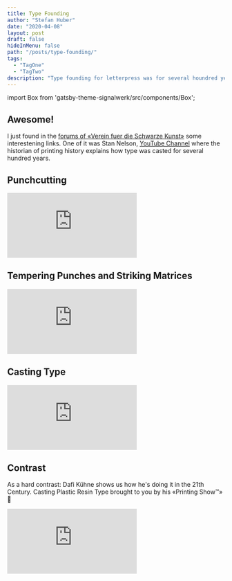 ```yaml
---
title: Type Founding
author: "Stefan Huber"
date: "2020-04-08"
layout: post
draft: false
hideInMenu: false
path: "/posts/type-founding/"
tags:
  - "TagOne"
  - "TagTwo"
description: "Type founding for letterpress was for several houndred years manual labour. Let's have a look at it!"
---
```


import Box from 'gatsby-theme-signalwerk/src/components/Box';



## Awesome!
I just found in the [forums of «Verein fuer die Schwarze Kunst»](https://www.verein-fuer-die-schwarze-kunst.de/community/forum-wissen/handgiessinstrument-nachbauten/) some interestening links. One of it was Stan Nelson, [YouTube Channel](https://www.youtube.com/channel/UC_dp105NUyfCMtapr3rQEwA) where the historian of printing history explains how type was casted for several hundred years.

## Punchcutting


<Box ratio="16:9">

<iframe src="https://www.youtube-nocookie.com/embed/eExllUeGtvc" frameborder="0"></iframe>

</Box>



## Tempering Punches and Striking Matrices


<Box ratio="16:9">

<iframe src="https://www.youtube-nocookie.com/embed/QyiCPzERIGA" frameborder="0"></iframe>

</Box>




## Casting Type


<Box ratio="16:9">

<iframe src="https://www.youtube-nocookie.com/embed/QyiCPzERIGA" frameborder="0"></iframe>

</Box>










## Contrast
As a hard contrast: Dafi Kühne shows us how he's doing it in the 21th Century. Casting Plastic Resin Type brought to you by his «Printing Show™» 🚀

<Box ratio="16:9">

<iframe src="https://player.vimeo.com/video/279991738" frameborder="0"></iframe>

</Box>
